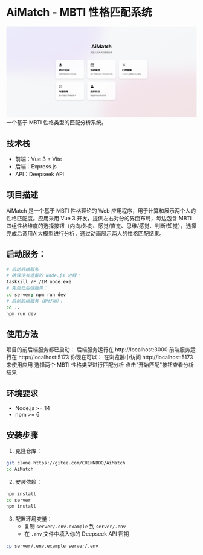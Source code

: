 # AiMatch - MBTI 性格匹配系统
![image-20241211153716532](img\1.png)
一个基于 MBTI 性格类型的匹配分析系统。
## 技术栈

- 前端：Vue 3 + Vite
- 后端：Express.js
- API：Deepseek API

## 项目描述
AiMatch 是一个基于 MBTI 性格理论的 Web 应用程序，用于计算和展示两个人的性格匹配度。应用采用 Vue 3 开发，提供左右对分的界面布局，每边包含 MBTI 四组性格维度的选择按钮（内向/外向、感觉/直觉、思维/感觉、判断/知觉），选择完成后调用Ai大模型进行分析，通过动画展示两人的性格匹配结果。

## 启动服务：
```bash
# 启动后端服务
# 确保没有遗留的 Node.js 进程：
taskkill /F /IM node.exe
# 先启动后端服务：
cd server; npm run dev
# 启动前端服务（新终端）：
cd ..
npm run dev
```

## 使用方法
项目的前后端服务都已启动：
后端服务运行在 http://localhost:3000
前端服务运行在 http://localhost:5173
你现在可以：
在浏览器中访问 http://localhost:5173 来使用应用
选择两个 MBTI 性格类型进行匹配分析
点击"开始匹配"按钮查看分析结果

## 环境要求

- Node.js >= 14
- npm >= 6

## 安装步骤

1. 克隆仓库：
```bash
git clone https://gitee.com/CHENNBOO/AiMatch
cd AiMatch
```

2. 安装依赖：
```bash
npm install
cd server
npm install
```

3. 配置环境变量：
   - 复制 `server/.env.example` 到 `server/.env`
   - 在 `.env` 文件中填入你的 Deepseek API 密钥
```bash
cp server/.env.example server/.env
```





